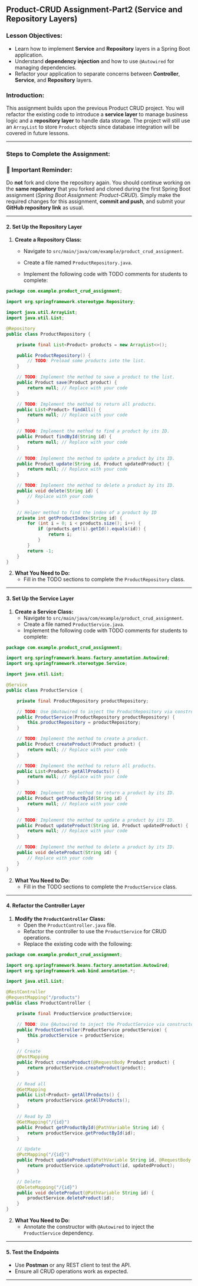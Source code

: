 ## Product-CRUD Assignment-Part2 (Service and Repository Layers)

### Lesson Objectives:

- Learn how to implement **Service** and **Repository** layers in a Spring Boot application.
- Understand **dependency injection** and how to use `@Autowired` for managing dependencies.
- Refactor your application to separate concerns between **Controller**, **Service**, and **Repository** layers.

### Introduction:
This assignment builds upon the previous Product CRUD project. You will refactor the existing code to introduce a **service layer** to manage business logic and a **repository layer** to handle data storage. The project will still use an `ArrayList` to store `Product` objects since database integration will be covered in future lessons.

---

### Steps to Complete the Assignment:

### 🔹 Important Reminder:  
Do **not** fork and clone the repository again. You should continue working on the **same repository** that you forked and cloned during the first Spring Boot assignment (_Spring Boot Assignment: Product-CRUD_). Simply make the required changes for this assignment, **commit and push**, and submit your **GitHub repository link** as usual.  

---

#### 2. **Set Up the Repository Layer**

1. **Create a Repository Class:**
   - Navigate to `src/main/java/com/example/product_crud_assignment`.

   - Create a file named `ProductRepository.java`.

   - Implement the following code with TODO comments for students to complete:

```java
package com.example.product_crud_assignment;

import org.springframework.stereotype.Repository;

import java.util.ArrayList;
import java.util.List;

@Repository
public class ProductRepository {

    private final List<Product> products = new ArrayList<>();

    public ProductRepository() {
        // TODO: Preload some products into the list.
    }

    // TODO: Implement the method to save a product to the list.
    public Product save(Product product) {
        return null; // Replace with your code
    }

    // TODO: Implement the method to return all products.
    public List<Product> findAll() {
        return null; // Replace with your code
    }

    // TODO: Implement the method to find a product by its ID.
    public Product findById(String id) {
        return null; // Replace with your code
    }

    // TODO: Implement the method to update a product by its ID.
    public Product update(String id, Product updatedProduct) {
        return null; // Replace with your code
    }

    // TODO: Implement the method to delete a product by its ID.
    public void delete(String id) {
        // Replace with your code
    }

    // Helper method to find the index of a product by ID
    private int getProductIndex(String id) {
        for (int i = 0; i < products.size(); i++) {
            if (products.get(i).getId().equals(id)) {
                return i;
            }
        }
        return -1;
    }
}
```

2. **What You Need to Do:**
   - Fill in the TODO sections to complete the `ProductRepository` class.

---

#### 3. **Set Up the Service Layer**

1. **Create a Service Class:**
   - Navigate to `src/main/java/com/example/product_crud_assignment`.
   - Create a file named `ProductService.java`.
   - Implement the following code with TODO comments for students to complete:

```java
package com.example.product_crud_assignment;

import org.springframework.beans.factory.annotation.Autowired;
import org.springframework.stereotype.Service;

import java.util.List;

@Service
public class ProductService {

    private final ProductRepository productRepository;

    // TODO: Use @Autowired to inject the ProductRepository via constructor
    public ProductService(ProductRepository productRepository) {
        this.productRepository = productRepository;
    }

    // TODO: Implement the method to create a product.
    public Product createProduct(Product product) {
        return null; // Replace with your code
    }

    // TODO: Implement the method to return all products.
    public List<Product> getAllProducts() {
        return null; // Replace with your code
    }

    // TODO: Implement the method to return a product by its ID.
    public Product getProductById(String id) {
        return null; // Replace with your code
    }

    // TODO: Implement the method to update a product by its ID.
    public Product updateProduct(String id, Product updatedProduct) {
        return null; // Replace with your code
    }

    // TODO: Implement the method to delete a product by its ID.
    public void deleteProduct(String id) {
        // Replace with your code
    }
}
```

2. **What You Need to Do:**
   - Fill in the TODO sections to complete the `ProductService` class.

---

#### 4. **Refactor the Controller Layer**

1. **Modify the `ProductController` Class:**
   - Open the `ProductController.java` file.
   - Refactor the controller to use the `ProductService` for CRUD operations.
   - Replace the existing code with the following:

```java
package com.example.product_crud_assignment;

import org.springframework.beans.factory.annotation.Autowired;
import org.springframework.web.bind.annotation.*;

import java.util.List;

@RestController
@RequestMapping("/products")
public class ProductController {

    private final ProductService productService;

    // TODO: Use @Autowired to inject the ProductService via constructor
    public ProductController(ProductService productService) {
        this.productService = productService;
    }

    // Create
    @PostMapping
    public Product createProduct(@RequestBody Product product) {
        return productService.createProduct(product);
    }

    // Read all
    @GetMapping
    public List<Product> getAllProducts() {
        return productService.getAllProducts();
    }

    // Read by ID
    @GetMapping("/{id}")
    public Product getProductById(@PathVariable String id) {
        return productService.getProductById(id);
    }

    // Update
    @PutMapping("/{id}")
    public Product updateProduct(@PathVariable String id, @RequestBody Product updatedProduct) {
        return productService.updateProduct(id, updatedProduct);
    }

    // Delete
    @DeleteMapping("/{id}")
    public void deleteProduct(@PathVariable String id) {
        productService.deleteProduct(id);
    }
}
```

2. **What You Need to Do:**
   - Annotate the constructor with `@Autowired` to inject the `ProductService` dependency.

---

#### 5. **Test the Endpoints**

- Use **Postman** or any REST client to test the API.
- Ensure all CRUD operations work as expected.

---

